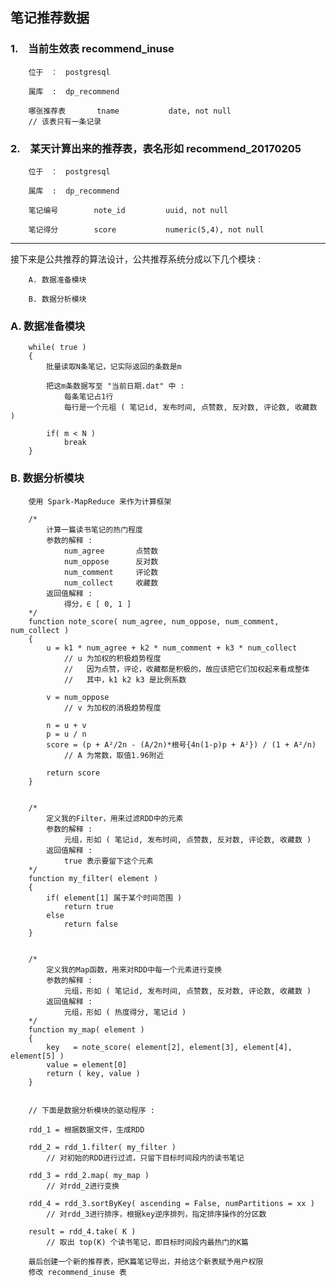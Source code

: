 ## 笔记推荐数据 ##


### 1.　当前生效表 recommend_inuse ###

        位于　：　postgresql
        
        属库  :  dp_recommend
        
        哪张推荐表       tname           date, not null
        // 该表只有一条记录


### 2.　某天计算出来的推荐表，表名形如 recommend_20170205 ###

        位于　：　postgresql
        
        属库  :  dp_recommend
        
        笔记编号        note_id         uuid, not null
        
        笔记得分        score           numeric(5,4), not null


----------------------------------------

接下来是公共推荐的算法设计，公共推荐系统分成以下几个模块 :  

        A. 数据准备模块
        
        B. 数据分析模块


### A. 数据准备模块 ###

        while( true )  
        {  
            批量读取N条笔记，记实际返回的条数是m  
            
            把这m条数据写至 "当前日期.dat" 中 :  
                每条笔记占1行  
                每行是一个元祖 ( 笔记id, 发布时间, 点赞数, 反对数, 评论数, 收藏数 )  
            
            if( m < N )  
                break  
        }  


### B. 数据分析模块 ###

        使用 Spark-MapReduce 来作为计算框架

        /*
            计算一篇读书笔记的热门程度
            参数的解释 :
                num_agree       点赞数
                num_oppose      反对数
                num_comment     评论数
                num_collect     收藏数
            返回值解释 :
                得分，∈ [ 0, 1 ]
        */
        function note_score( num_agree, num_oppose, num_comment, num_collect )
        {
            u = k1 * num_agree + k2 * num_comment + k3 * num_collect
                // u 为加权的积极趋势程度
                //   因为点赞，评论，收藏都是积极的，故应该把它们加权起来看成整体
                //   其中，k1 k2 k3 是比例系数
            
            v = num_oppose
                // v 为加权的消极趋势程度
            
            n = u + v
            p = u / n
            score = (p + A²/2n - (A/2n)*根号{4n(1-p)p + A²}) / (1 + A²/n)
                // A 为常数，取值1.96附近
            
            return score
        }
        
        
        /*
            定义我的Filter，用来过滤RDD中的元素
            参数的解释 :
                元组，形如 ( 笔记id, 发布时间, 点赞数, 反对数, 评论数, 收藏数 )
            返回值解释 :
                true 表示要留下这个元素
        */
        function my_filter( element )
        {
            if( element[1] 属于某个时间范围 )
                return true
            else
                return false
        }


        /*
            定义我的Map函数，用来对RDD中每一个元素进行变换
            参数的解释 :
                元组，形如 ( 笔记id, 发布时间, 点赞数, 反对数, 评论数, 收藏数 )
            返回值解释 :
                元组，形如 ( 热度得分, 笔记id )
        */
        function my_map( element )
        {
            key   = note_score( element[2], element[3], element[4], element[5] )
            value = element[0]
            return ( key, value )
        }  
        
        
        // 下面是数据分析模块的驱动程序 :
        
        rdd_1 = 根据数据文件，生成RDD
        
        rdd_2 = rdd_1.filter( my_filter )
            // 对初始的RDD进行过滤，只留下目标时间段内的读书笔记
        
        rdd_3 = rdd_2.map( my_map )
            // 对rdd_2进行变换
        
        rdd_4 = rdd_3.sortByKey( ascending = False, numPartitions = xx )
            // 对rdd_3进行排序，根据key逆序排列，指定排序操作的分区数
        
        result = rdd_4.take( K )
            // 取出 top(K) 个读书笔记，即目标时间段内最热门的K篇
        
        最后创建一个新的推荐表，把K篇笔记导出，并给这个新表赋予用户权限
        修改 recommend_inuse 表
